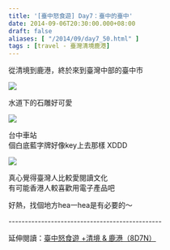 ```yaml
---
title: '[臺中怒食遊] Day7：臺中的臺中'
date: 2014-09-06T20:30:00.000+08:00
draft: false
aliases: [ "/2014/09/day7_50.html" ]
tags : [travel - 臺灣清境鹿港]
---
```


從清境到鹿港，終於來到臺灣中部的臺中市  

![](/images/taichung7c1.jpg)

水道下的石雕好可愛  

![](/images/taichung7c.jpg)

台中車站  
個白底藍字牌好像key上去那樣 XDDD  

![](/images/taichung7c2.jpg)

真心覺得臺灣人比較愛閱讀文化  
有可能香港人較喜歡用電子產品吧  
  
好熱，找個地方hea一hea是有必要的～  
  
\-----------------------------------------------  
  
延伸閱讀：[臺中怒食遊 +清境 & 鹿港（8D7N）](https://hidie.net/taichung8d7n/)
